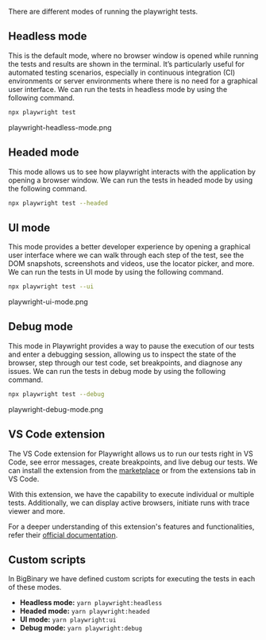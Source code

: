 There are different modes of running the playwright tests.

## Headless mode

This is the default mode, where no browser window is opened while running the tests and results are shown in the terminal. It’s particularly useful for automated testing scenarios, especially in continuous integration (CI) environments or server environments where there is no need for a graphical user interface. We can run the tests in headless mode by using the following command.

```bash
npx playwright test
```

<image>playwright-headless-mode.png</image>

## Headed mode

This mode allows us to see how playwright interacts with the application by opening a browser window. We can run the tests in headed mode by using the following command.

```bash
npx playwright test --headed
```

## UI mode

This mode provides a better developer experience by opening a graphical user interface where we can walk through each step of the test, see the DOM snapshots, screenshots and videos, use the locator picker, and more. We can run the tests in UI mode by using the following command.

```bash
npx playwright test --ui
```

<image>playwright-ui-mode.png</image>

## Debug mode

This mode in Playwright provides a way to pause the execution of our tests and enter a debugging session, allowing us to inspect the state of the browser, step through our test code, set breakpoints, and diagnose any issues. We can run the tests in debug mode by using the following command.

```bash
npx playwright test --debug
```

<image>playwright-debug-mode.png</image>

## VS Code extension

The VS Code extension for Playwright allows us to run our tests right in VS Code, see error messages, create breakpoints, and live debug our tests. We can install the extension from the [marketplace](https://marketplace.visualstudio.com/items?itemName=ms-playwright.playwright) or from the extensions tab in VS Code.

With this extension, we have the capability to execute individual or multiple tests. Additionally, we can display active browsers, initiate runs with trace viewer and more.

For a deeper understanding of this extension's features and functionalities, refer their [official documentation](https://playwright.dev/docs/getting-started-vscode#debugging-tests).

## Custom scripts

In BigBinary we have defined custom scripts for executing the tests in each of these modes.

- **Headless mode:** `yarn playwright:headless`
- **Headed mode:** `yarn playwright:headed`
- **UI mode:** `yarn playwright:ui`
- **Debug mode:** `yarn playwright:debug`
